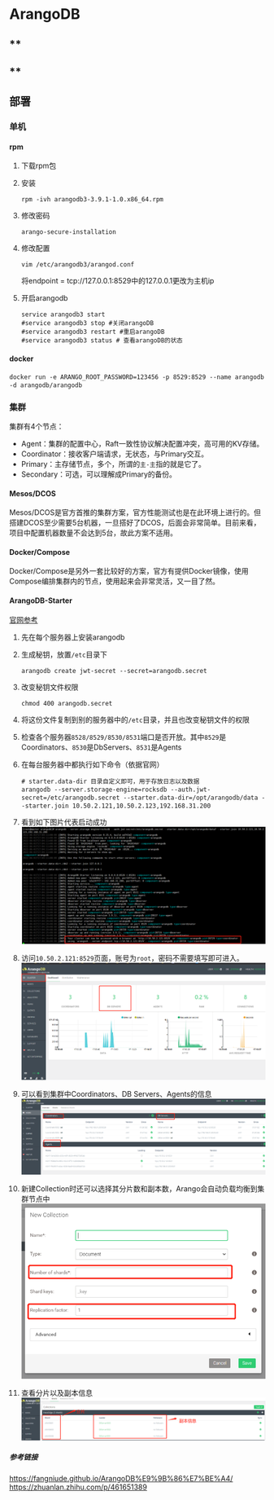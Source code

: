 # ArangoDB

## **

## **

## 部署

### 单机

#### rpm

1. 下载rpm包

2. 安装

   ``` shell
   rpm -ivh arangodb3-3.9.1-1.0.x86_64.rpm
   ```

3. 修改密码

   ``` shell
   arango-secure-installation
   ```

4. 修改配置

   ``` shell
   vim /etc/arangodb3/arangod.conf
   ```

   将endpoint = tcp://127.0.0.1:8529中的127.0.0.1更改为主机ip

5. 开启arangodb

   ``` shell
   service arangodb3 start
   #service arangodb3 stop #关闭arangoDB
   #service arangodb3 restart #重启arangoDB
   #service arangodb3 status # 查看arangoDB的状态
   ```

#### docker

``` shell
docker run -e ARANGO_ROOT_PASSWORD=123456 -p 8529:8529 --name arangodb -d arangodb/arangodb
```

### 集群

集群有4个节点：

* Agent：集群的配置中心，Raft一致性协议解决配置冲突，高可用的KV存储。
* Coordinator：接收客户端请求，无状态，与Primary交互。
* Primary：主存储节点，多个，所谓的`主-主`指的就是它了。
* Secondary：可选，可以理解成Primary的备份。

#### Mesos/DCOS

Mesos/DCOS是官方首推的集群方案，官方性能测试也是在此环境上进行的。但搭建DCOS至少需要5台机器，一旦搭好了DCOS，后面会非常简单。目前来看，项目中配置机器数量不会达到5台，故此方案不适用。

#### Docker/Compose

Docker/Compose是另外一套比较好的方案，官方有提供Docker镜像，使用Compose编排集群内的节点，使用起来会非常灵活，又一目了然。

#### ArangoDB-Starter

[官网参考](https://www.arangodb.com/docs/stable/deployment-cluster-using-the-starter.html)

1. 先在每个服务器上安装arangodb

2. 生成秘钥，放置`/etc`目录下

   ``` shell
   arangodb create jwt-secret --secret=arangodb.secret
   ```

3. 改变秘钥文件权限

   ``` shell
   chmod 400 arangodb.secret
   ```

4. 将这份文件复制到别的服务器中的`/etc`目录，并且也改变秘钥文件的权限

5. 检查各个服务器`8528/8529/8530/8531`端口是否开放。其中`8529`是Coordinators、`8530`是DbServers、`8531`是Agents

6. 在每台服务器中都执行如下命令（依据官网）

   ``` shell
   # starter.data-dir 目录自定义即可，用于存放日志以及数据
   arangodb --server.storage-engine=rocksdb --auth.jwt-secret=/etc/arangodb.secret --starter.data-dir=/opt/arangodb/data --starter.join 10.50.2.121,10.50.2.123,192.168.31.200
   ```

7. 看到如下图片代表启动成功
   ![image-20220601171518723](实操.assets/image-20220601171518723.png)

8. 访问`10.50.2.121:8529`页面，账号为`root`，密码不需要填写即可进入。
   ![image-20220601171642543](实操.assets/image-20220601171642543.png)
   
9. 可以看到集群中Coordinators、DB Servers、Agents的信息
   ![image-20220602131240577](实操.assets/image-20220602131240577.png)

10. 新建Collection时还可以选择其分片数和副本数，Arango会自动负载均衡到集群节点中
   ![image-20220602131339079](实操.assets/image-20220602131339079.png)

11. 查看分片以及副本信息
    ![image-20220602131457227](实操.assets/image-20220602131457227.png)

##### 参考链接

https://fangniude.github.io/ArangoDB%E9%9B%86%E7%BE%A4/
https://zhuanlan.zhihu.com/p/461651389

